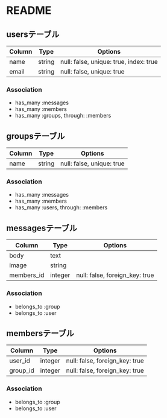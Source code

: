 # README
## usersテーブル

|Column|Type|Options|
|------|----|-------|
|name|string|null: false, unique: true, index: true|
|email|string|null: false, unique: true|

### Association
- has_many :messages
- has_many :members
- has_many :groups, through: :members

## groupsテーブル

|Column|Type|Options|
|------|----|-------|
|name|string|null: false, unique: true|


### Association
- has_many :messages
- has_many :members
- has_many :users, through: :members

## messagesテーブル

|Column|Type|Options|
|------|----|-------|
|body|text||
|image|string||
|members_id|integer|null: false, foreign_key: true|

### Association
- belongs_to :group
- belongs_to :user

## membersテーブル

|Column|Type|Options|
|------|----|-------|
|user_id|integer|null: false, foreign_key: true|
|group_id|integer|null: false, foreign_key: true|

### Association
- belongs_to :group
- belongs_to :user
